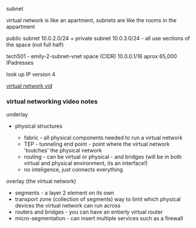 subnet 

virtual network is like an apartment, subnets are like the rooms in the appartment 

public subnet 10.0.2.0/24 + private subnet 10.0.3.0/24 - all use sections of the space (not full half)

tech501 - emily-2-subnet-vnet 
space (CIDR) 10.0.0.1/16 aprox 65,000 IPadresses 

look up IP version 4 

[virtual network vid](https://www.youtube.com/watch?v=u0TgGIn2LIM)

### virtual networking video notes 

underlay 
- physical structures

  * fabric - all physical components needed to run a virtual network
  * TEP - tunneling end point - point where the virtual network 'toutches' the physical network 
  * routing - can be virtual or physical - and bridges (will be in both virtual and physical environment, its an interface!)
  * no inteligence, just connects everything 
  
overlay (the virtual network)
* segments - a layer 2 element on its own 
* transport zone (collection of segments) way to limit which physical devices the virtual network can run across
* routers and bridges - you can have an entierly virtual router 
* micro-segmentation - can insert multiple services such as a firewall 